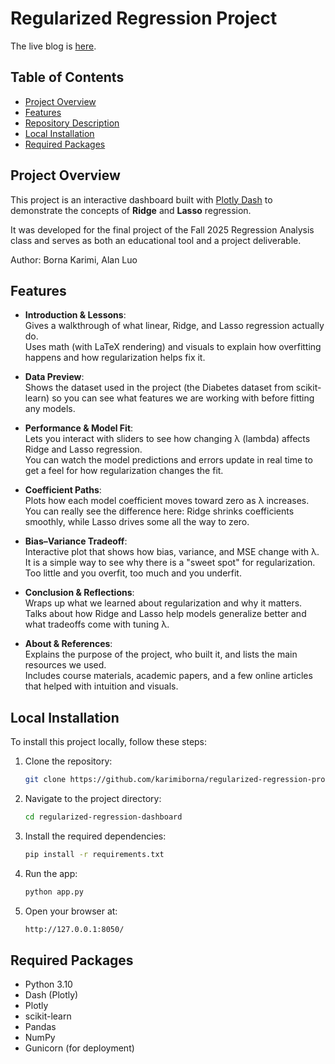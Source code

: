 # Regularized Regression Project
The live blog is [here](https://regularized-regression-project.onrender.com/).  

## Table of Contents
- [Project Overview](#project-overview)
- [Features](#features)
- [Repository Description](#repository-description)
- [Local Installation](#local-installation)
- [Required Packages](#required-packages)

## Project Overview
This project is an interactive dashboard built with [Plotly Dash](https://dash.plotly.com/) to demonstrate the concepts of **Ridge** and **Lasso** regression.  

It was developed for the final project of the Fall 2025 Regression Analysis class and serves as both an educational tool and a project deliverable.  

Author: Borna Karimi, Alan Luo  

## Features
- **Introduction & Lessons**:  
  Gives a walkthrough of what linear, Ridge, and Lasso regression actually do.  
  Uses math (with LaTeX rendering) and visuals to explain how overfitting happens and how regularization helps fix it.

- **Data Preview**:  
  Shows the dataset used in the project (the Diabetes dataset from scikit-learn) so you can see what features we are working with before fitting any models.

- **Performance & Model Fit**:  
  Lets you interact with sliders to see how changing λ (lambda) affects Ridge and Lasso regression.  
  You can watch the model predictions and errors update in real time to get a feel for how regularization changes the fit.

- **Coefficient Paths**:  
  Plots how each model coefficient moves toward zero as λ increases.  
  You can really see the difference here: Ridge shrinks coefficients smoothly, while Lasso drives some all the way to zero.

- **Bias–Variance Tradeoff**:  
  Interactive plot that shows how bias, variance, and MSE change with λ.  
  It is a simple way to see why there is a "sweet spot" for regularization. Too little and you overfit, too much and you underfit.

- **Conclusion & Reflections**:  
  Wraps up what we learned about regularization and why it matters.  
  Talks about how Ridge and Lasso help models generalize better and what tradeoffs come with tuning λ.

- **About & References**:  
  Explains the purpose of the project, who built it, and lists the main resources we used.  
  Includes course materials, academic papers, and a few online articles that helped with intuition and visuals.

## Local Installation
To install this project locally, follow these steps:  

1. Clone the repository:
   ```bash
   git clone https://github.com/karimiborna/regularized-regression-project.git
   ```

2. Navigate to the project directory:

   ```bash
   cd regularized-regression-dashboard
   ```

3. Install the required dependencies:
   ```bash
   pip install -r requirements.txt
   ```

4. Run the app:
   ```bash
   python app.py
   ```

5. Open your browser at:
   ```bash
   http://127.0.0.1:8050/
   ```

## Required Packages
- Python 3.10
- Dash (Plotly)
- Plotly
- scikit-learn
- Pandas
- NumPy
- Gunicorn (for deployment)
